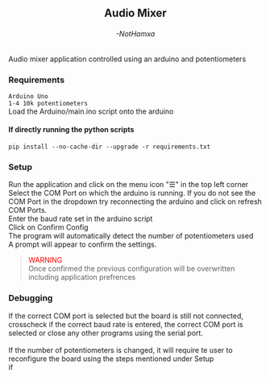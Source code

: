 ## <center>Audio Mixer</center> 
###### <center>-NotHamxa</center>

Audio mixer application controlled using an arduino and potentiometers

### Requirements
`Arduino Uno`<br>
`1-4 10k potentiometers`<br>
Load the Arduino/main.ino script onto the arduino



#### If directly running the python scripts
```pycon
pip install --no-cache-dir --upgrade -r requirements.txt
```

### Setup
Run the application and click on the menu icon "☰" in the top left corner<br>
Select the COM Port on which the arduino is running. If you do not see the COM Port in the dropdown try reconnecting the arduino and click on refresh COM Ports.<br>
Enter the baud rate set in the arduino script<br>
Click on Confirm Config<br>
The program will automatically detect the number of potentiometers used<br>
A prompt will appear to confirm the settings. 
> <font color="red">WARNING</font><br> Once confirmed the previous configuration will be overwritten including application prefrences 


### Debugging
If the correct COM port is selected but the board is still not connected, crosscheck if the correct baud rate is entered, the correct COM port is selected or close any other programs using the serial port.<br>
<br>
If the number of potentiometers is changed, it will require te user to reconfigure the board using the steps mentioned under Setup<br>
if 
